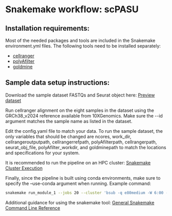# Snakemake workflow: scPASU

## Installation requirements:
Most of the needed packages and tools are included in the Snakemake environment.yml files. The following tools need to be installed separately:
* [cellranger](https://www.10xgenomics.com/support/software/cell-ranger/latest/tutorials/cr-tutorial-in)
* [polyAfilter](https://github.com/MarekSvob/polyAfilter)
* [goldmine](https://github.com/jeffbhasin/goldmine)

## Sample data setup instructions:
Download the sample dataset FASTQs and Seurat object here: [Preview dataset](https://data.mendeley.com/preview/6bf3w4wrj8?a=10479bdc-60fa-4632-84f8-89545ed45cf3) 

Run cellranger alignment on the eight samples in the dataset using the GRCh38_v2024 reference available from 10XGenomics. Make sure the --id argument matches the sample name as listed in the dataset.

Edit the config.yaml file to match your data. To run the sample dataset, the only variables that should be changed are ncores, work_dir, cellrangeroutputpath, cellrangerrefpath, polyAfilterpath, cellrangerpath, seurat_obj_file, polyAfilter_workdir, and goldminepath to match the locations and specifications for your system.  

It is recommended to run the pipeline on an HPC cluster: [Snakemake Cluster Execution](https://snakemake.readthedocs.io/en/v7.19.1/executing/cluster.html)

Finally, since the pipeline is built using conda environments, make sure to specify the –use-conda argument when running. Example command:
```bash
snakemake run_module_1 --jobs 20 --cluster 'bsub -q e80medium -W 6:00 -u AEKrylova@mdanderson.org -n 32 -M 200 -R "rusage[mem=200]"' --use-conda
```

Additional guidance for using the snakemake tool: [General Snakemake Command Line Reference](https://snakemake.readthedocs.io/en/v7.19.1/executing/cli.html)
